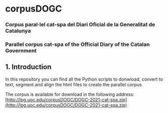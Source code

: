 # corpusDOGC

### Corpus paral·lel cat-spa del Diari Oficial de la Generalitat de Catalunya
### Parallel corpus cat-spa of the Official Diary of the Catalan Government

## 1. Introduction

In this repository you can find all the Python scripts to donwload, convert to text, segment and align the html files to create the parallel corpus

The corpus is available for download in the following address: [http://lpg.uoc.edu/corpusDOGC/DOGC-2021-cat-spa.zip](http://lpg.uoc.edu/corpusDOGC/DOGC-2021-cat-spa.zip)

